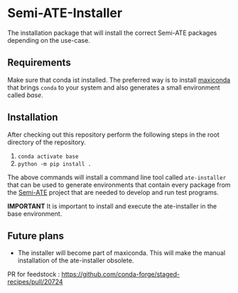 # Semi-ATE-Installer

The installation package that will install the correct Semi-ATE packages depending on the use-case.

## Requirements

Make sure that conda ist installed. The preferred way is to install [maxiconda](https://github.com/Semi-ATE/maxiconda) that brings `conda` to your system and also generates a small environment called _base_.

## Installation

After checking out this repository perform the following steps in the root directory of the repository.

1. `conda activate base`
2. `python -m pip install .`

The above commands will install a command line tool called `ate-installer` that can be used to generate environments that contain every package from the [Semi-ATE](https://github.com/Semi-ATE/Semi-ATE) project that are needed to develop and run test programs.

**IMPORTANT** It is important to install and execute the ate-installer in the base environment.

## Future plans

* The installer will become part of maxiconda. This will make the manual installation of the ate-installer obsolete.


PR for feedstock : https://github.com/conda-forge/staged-recipes/pull/20724
